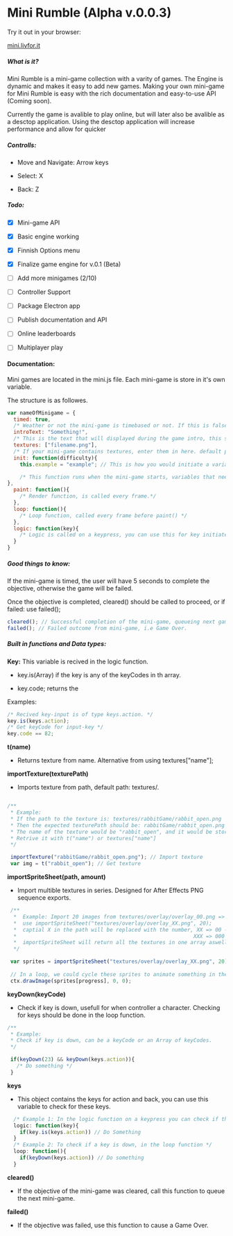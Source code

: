 # Mini Rumble (Alpha v.0.0.3)

Try it out in your browser:

 [mini.livfor.it]([http://mini.livfor.it)

##### What is it?

Mini Rumble is a mini-game collection with a varity of games. The Engine is dynamic and makes it easy to add new games. Making your own mini-game for Mini Rumble is easy with the rich documentation and easy-to-use API (Coming soon).

Currently the game is avalible to play online, but will later also be avalible as a desctop application. Using the desctop application will increase performance and allow for quicker 



##### Controlls:

- Move and Navigate: Arrow keys

- Select: X

- Back: Z



##### Todo:

- [x] Mini-game API

- [x] Basic engine working

- [x] Finnish Options menu

- [x] Finalize game engine for v.0.1 (Beta)

- [ ] Add more minigames (2/10)

- [ ] Controller Support

- [ ] Package Electron app

- [ ] Publish documentation and API 

- [ ] Online leaderboards

- [ ] Multiplayer play

#### Documentation:

Mini games are located in the mini.js file. Each mini-game is store in it's own variable.

The structure is as followes.

```javascript
var nameOfMinigame = {
  timed: true, 
  /* Weather or not the mini-game is timebased or not. If this is false, the timer will be disabled. */
  introText: "Something!", 
  /* This is the text that will displayed during the game intro, this should be a short explaination of what the objective in the mini-game is.*/
  textures: ["filename.png"], 
  /* If your mini-game contains textures, enter them in here. default path is /textures. */
  init: function(difficulty){
    this.example = "example"; // This is how you would initiate a variable.

    /* This function runs when the mini-game starts, variables that needs to be reset should be initiatied here. Difficulty is the increasing difficulty (starts at 0). The difficulty variable should be used to set the difficulty of the mini-game*/
},
  paint: function(){
    /* Render function, is called every frame.*/
  },
  loop: function(){
    /* Loop function, called every frame before paint() */
  },
  logic: function(key){
    /* Logic is called on a keypress, you can use this for key initiated actions. */
  }
}
```

##### Good things to know:

If the mini-game is timed, the user will have 5 seconds to complete the objective, otherwise the game will be failed.

Once the objective is completed, cleared() should be called to proceed, or if failed: use failed(); 

```javascript
cleared(); // Successful completion of the mini-game, queueing next game.
failed(); // Failed outcome from mini-game, i.e Game Over.
```



##### Built in functions and Data types:

**Key:** This variable is recived in the logic function. 

- key.is(Array) if the key is any of the keyCodes in th array.

- key.code; returns the 

Examples:

```javascript
/* Recived key-input is of type keys.action. */
key.is(keys.action);
/* Get keyCode for input-key */
key.code == 82;
```

**t(name)**
 - Returns texture from name. Alternative from using textures["name"];

**importTexture(texturePath)**
 - Imports texture from path, default path: textures/.
 ```javascript

 /**
  * Example:
  * If the path to the texture is: textures/rabbitGame/rabbit_open.png
  * Then the expected texturePath should be: rabbitGame/rabbit_open.png
  * The name of the texture would be "rabbit_open", and it would be stored in the textures variable.
  * Retrive it with t("name") or textures["name"]
  */

  importTexture("rabbitGame/rabbit_open.png"); // Import texture
  var img = t("rabbit_open"); // Get texture

 ```

 **importSpriteSheet(path, amount)**
 - Import multible textures in series. Designed for After Effects PNG sequence exports.
 ```javascript
  /**
   *  Example: Import 20 images from textures/overlay/overlay_00.png => textures/overlay/overlay_19.png
   *  use importSpriteSheet("textures/overlay/overlay_XX.png", 20);
   *  captial X in the path will be replaced with the number, XX => 00 -> 01... 50
   *                                                         XXX => 000 -> 001... 050
   *  importSpriteSheet will return all the textures in one array aswell, so it's usefull to keep them.
   */

  var sprites = importSpriteSheet("textures/overlay/overlay_XX.png", 20); // Imports textures, stores them in textures arr and return them. 
  
  // In a loop, we could cycle these sprites to animate something in the game.
  ctx.drawImage(sprites[progress], 0, 0);

 ```
**keyDown(keyCode)**
 - Check if key is down, usefull for when controller a character. Checking for keys should be done in the loop function.
 ```javascript 
 /**
  * Example:  
  * Check if key is down, can be a keyCode or an Array of keyCodes.
  */

  if(keyDown(23) && keyDown(keys.action)){
    /* Do something */
  }
```


**keys**
 - This object contains the keys for action and back, you can use this variable to check for these keys.
```javascript
  /* Example 1: In the logic function on a keypress you can check if that key is of type action or back. */
  logic: function(key){
    if(key.is(keys.action)) // Do Something
  }
  /* Example 2: To check if a key is down, in the loop function */
  loop: function(){
    if(keyDown(keys.action)) // Do something
  }

```

**cleared()**
 - If the objective of the mini-game was cleared, call this function to queue the next mini-game.

**failed()**
 - If the objective was failed, use this function to cause a Game Over.


